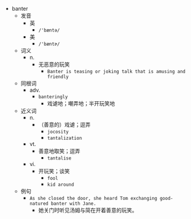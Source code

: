 - banter
  - 发音
    - 英
      - `/'bæntə/`
    - 美
      - `/'bæntɚ/`
  - 词义
    - n.
      - 无恶意的玩笑
        - `Banter is teasing or joking talk that is amusing and friendly`
  - 同根词
    - adv.
      - `banteringly`
        - 戏谑地；嘲弄地；半开玩笑地
  - 近义词
    - n.
      - （善意的）戏谑；逗弄
        - `jocosity`
        - `tantalization`
    - vt.
      - 善意地取笑；逗弄
        - `tantalise`
    - vi.
      - 开玩笑；谈笑
        - `fool`
        - `kid around`
  - 例句
    - `As she closed the door, she heard Tom exchanging good-natured banter with Jane.`
      - 她关门时听见汤姆与简在开着善意的玩笑。

